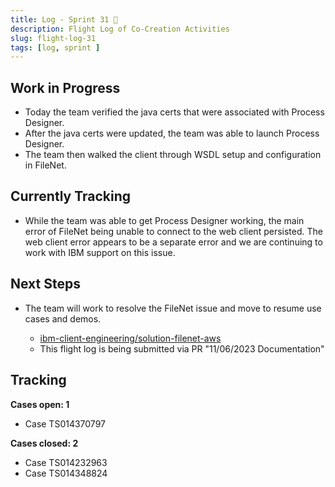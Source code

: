 ```yaml
---
title: Log - Sprint 31 🛫
description: Flight Log of Co-Creation Activities
slug: flight-log-31
tags: [log, sprint ]
---
```


## Work in Progress
- Today the team verified the java certs that were associated with Process Designer. 
- After the java certs were updated, the team was able to launch Process Designer.
- The team then walked the client through WSDL setup and configuration in FileNet.
## Currently Tracking
- While the team was able to get Process Designer working, the main error of FileNet being unable to connect to the web client persisted. The web client error appears to be a separate error and we are continuing to work with IBM support on this issue. 
## Next Steps
- The team will work to resolve the FileNet issue and move to resume use cases and demos.
  
    - [ibm-client-engineering/solution-filenet-aws](https://trello.com/c/o1nc3JXp/1-cluster-and-database-troubleshooting)
    - This flight log is being submitted via PR "11/06/2023 Documentation"

## Tracking
**Cases open: 1**
  - Case TS014370797
  
**Cases closed: 2**
  - Case TS014232963
  - Case TS014348824